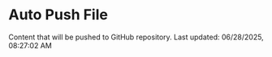 # Auto Push File

Content that will be pushed to GitHub repository.
Last updated: 06/28/2025, 08:27:02 AM